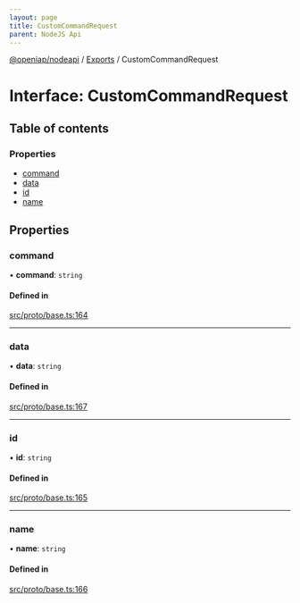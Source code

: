 ```yaml
---
layout: page
title: CustomCommandRequest
parent: NodeJS Api
---
```

[@openiap/nodeapi](../README.html) / [Exports](../modules.html) / CustomCommandRequest

# Interface: CustomCommandRequest

## Table of contents

### Properties

- [command](CustomCommandRequest.html#command)
- [data](CustomCommandRequest.html#data)
- [id](CustomCommandRequest.html#id)
- [name](CustomCommandRequest.html#name)

## Properties

### command

• **command**: `string`

#### Defined in

[src/proto/base.ts:164](https://github.com/openiap/nodeapi/blob/a6b5438/src/proto/base.ts#L164)

___

### data

• **data**: `string`

#### Defined in

[src/proto/base.ts:167](https://github.com/openiap/nodeapi/blob/a6b5438/src/proto/base.ts#L167)

___

### id

• **id**: `string`

#### Defined in

[src/proto/base.ts:165](https://github.com/openiap/nodeapi/blob/a6b5438/src/proto/base.ts#L165)

___

### name

• **name**: `string`

#### Defined in

[src/proto/base.ts:166](https://github.com/openiap/nodeapi/blob/a6b5438/src/proto/base.ts#L166)
